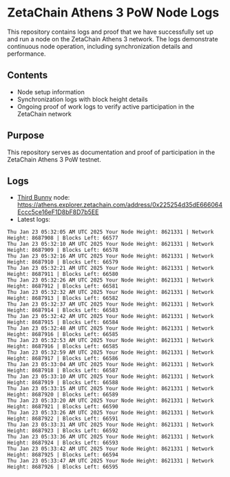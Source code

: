 # ZetaChain Athens 3 PoW Node Logs
This repository contains logs and proof that we have successfully set up and run a node on the ZetaChain Athens 3 network. The logs demonstrate continuous node operation, including synchronization details and performance.

## Contents
- Node setup information
- Synchronization logs with block height details
- Ongoing proof of work logs to verify active participation in the ZetaChain network

## Purpose
This repository serves as documentation and proof of participation in the ZetaChain Athens 3 PoW testnet.

## Logs

- [Third Bunny](https://thirdbunny.xyz/) node: https://athens.explorer.zetachain.com/address/0x225254d35dE666064Eccc5ce16eF1D8bF8D7b5EE
- Latest logs:
```
Thu Jan 23 05:32:05 AM UTC 2025 Your Node Height: 8621331 | Network Height: 8687908 | Blocks Left: 66577
Thu Jan 23 05:32:10 AM UTC 2025 Your Node Height: 8621331 | Network Height: 8687909 | Blocks Left: 66578
Thu Jan 23 05:32:16 AM UTC 2025 Your Node Height: 8621331 | Network Height: 8687910 | Blocks Left: 66579
Thu Jan 23 05:32:21 AM UTC 2025 Your Node Height: 8621331 | Network Height: 8687911 | Blocks Left: 66580
Thu Jan 23 05:32:26 AM UTC 2025 Your Node Height: 8621331 | Network Height: 8687912 | Blocks Left: 66581
Thu Jan 23 05:32:32 AM UTC 2025 Your Node Height: 8621331 | Network Height: 8687913 | Blocks Left: 66582
Thu Jan 23 05:32:37 AM UTC 2025 Your Node Height: 8621331 | Network Height: 8687914 | Blocks Left: 66583
Thu Jan 23 05:32:42 AM UTC 2025 Your Node Height: 8621331 | Network Height: 8687915 | Blocks Left: 66584
Thu Jan 23 05:32:48 AM UTC 2025 Your Node Height: 8621331 | Network Height: 8687916 | Blocks Left: 66585
Thu Jan 23 05:32:53 AM UTC 2025 Your Node Height: 8621331 | Network Height: 8687916 | Blocks Left: 66585
Thu Jan 23 05:32:59 AM UTC 2025 Your Node Height: 8621331 | Network Height: 8687917 | Blocks Left: 66586
Thu Jan 23 05:33:04 AM UTC 2025 Your Node Height: 8621331 | Network Height: 8687918 | Blocks Left: 66587
Thu Jan 23 05:33:10 AM UTC 2025 Your Node Height: 8621331 | Network Height: 8687919 | Blocks Left: 66588
Thu Jan 23 05:33:15 AM UTC 2025 Your Node Height: 8621331 | Network Height: 8687920 | Blocks Left: 66589
Thu Jan 23 05:33:20 AM UTC 2025 Your Node Height: 8621331 | Network Height: 8687921 | Blocks Left: 66590
Thu Jan 23 05:33:26 AM UTC 2025 Your Node Height: 8621331 | Network Height: 8687922 | Blocks Left: 66591
Thu Jan 23 05:33:31 AM UTC 2025 Your Node Height: 8621331 | Network Height: 8687923 | Blocks Left: 66592
Thu Jan 23 05:33:36 AM UTC 2025 Your Node Height: 8621331 | Network Height: 8687924 | Blocks Left: 66593
Thu Jan 23 05:33:42 AM UTC 2025 Your Node Height: 8621331 | Network Height: 8687925 | Blocks Left: 66594
Thu Jan 23 05:33:47 AM UTC 2025 Your Node Height: 8621331 | Network Height: 8687926 | Blocks Left: 66595
```
